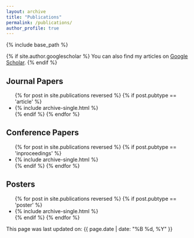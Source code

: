 ```yaml
---
layout: archive
title: "Publications"
permalink: /publications/
author_profile: true
---
```


{% include base_path %}

{% if site.author.googlescholar %}
You can also find my articles on <u><a href="{{ site.author.googlescholar }}">Google Scholar</a></u>.
{% endif %}

## Journal Papers
<ul class="publication-list">
  {% for post in site.publications reversed %}
    {% if post.pubtype == 'article' %}
      <li>{% include archive-single.html %}</li>
    {% endif %}
  {% endfor %}
</ul>

## Conference Papers
<ul class="publication-list">
  {% for post in site.publications reversed %}
    {% if post.pubtype == 'inproceedings' %}
      <li>{% include archive-single.html %}</li>
    {% endif %}
  {% endfor %}
</ul>

## Posters
<ul class="publication-list">
  {% for post in site.publications reversed %}
    {% if post.pubtype == 'poster' %}
      <li>{% include archive-single.html %}</li>
    {% endif %}
  {% endfor %}
</ul>

<p class="last-updated">
  This page was last updated on: {{ page.date | date: "%B %d, %Y" }}
</p>
